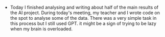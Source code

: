 - Today I finished analysing and writing about half of the main results of the AI project. During today's meeting, my teacher and I wrote code on the spot to analyse some of the data. There was a very simple task in this process but I still used GPT. it might be a sign of trying to be lazy when my brain is overloaded.
